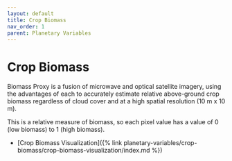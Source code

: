 ```yaml
---
layout: default
title: Crop Biomass
nav_order: 1
parent: Planetary Variables
---
```


# Crop Biomass

Biomass Proxy is a fusion of microwave and optical satellite imagery, using the advantages of each to accurately estimate relative above-ground crop biomass regardless of cloud cover and at a high spatial resolution (10 m x 10 m).

This is a relative measure of biomass, so each pixel value has a value of 0 (low biomass) to 1 (high biomass).

- [Crop Biomass Visualization]({% link planetary-variables/crop-biomass/crop-biomass-visualization/index.md %})
